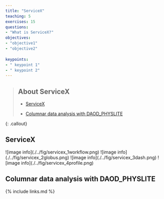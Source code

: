```yaml
---
title: "ServiceX"
teaching: 5
exercises: 15
questions:
- "What is ServiceX?"
objectives:
- "objective1"
- "objective2"

keypoints:
- " keypoint 1"
- " keypoint 2"
---
```


> ## About ServiceX
>
> - <a href="#servicex">ServiceX</a>
>
> - <a href="#columnar">Columnar data analysis with DAOD_PHYSLITE</a>
>
{: .callout}
<h2 id="servicex">ServiceX</h2>
![image info](./../fig/servicex_1workflow.png)
![image info](./../fig/servicex_2globus.png)
![image info](./../fig/servicex_3dash.png)
![image info](./../fig/servicex_4profile.png)

<h2 id="columnar">Columnar data analysis with DAOD_PHYSLITE</h2>

{% include links.md %}
